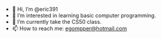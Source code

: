 - 👋 Hi, I’m @eric391
- 👀 I’m interested in learning basic computer programming.
- 🌱 I’m currently take the CS50 class.
- 📫 How to reach me: egompper@hotmail.com

<!---
eric391/eric391 is a ✨ special ✨ repository because its `README.md` (this file) appears on your GitHub profile.
You can click the Preview link to take a look at your changes.
--->
